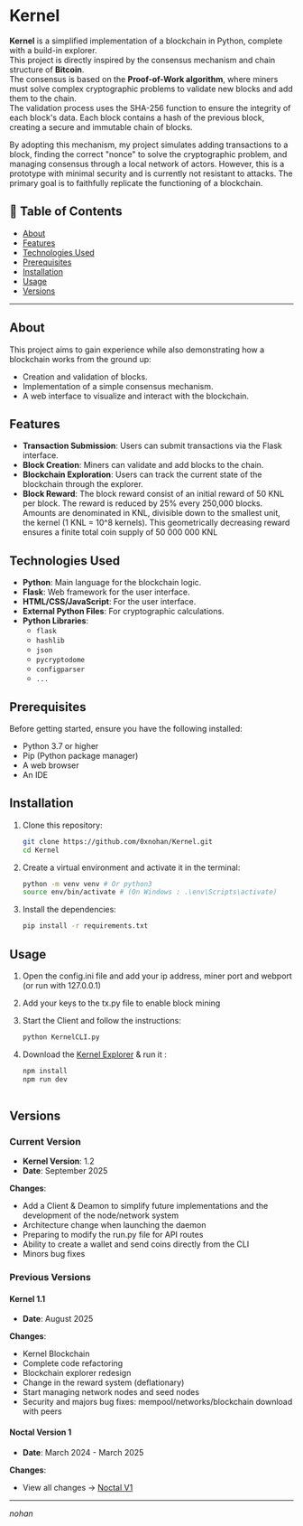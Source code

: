 # Kernel

**Kernel** is a simplified implementation of a blockchain in Python, complete with a build-in explorer.  
This project is directly inspired by the consensus mechanism and chain structure of **Bitcoin**.  
The consensus is based on the **Proof-of-Work algorithm**, where miners must solve complex cryptographic problems to validate new blocks and add them to the chain.  
The validation process uses the SHA-256 function to ensure the integrity of each block's data. Each block contains a hash of the previous block, creating a secure and immutable chain of blocks.

By adopting this mechanism, my project simulates adding transactions to a block, finding the correct "nonce" to solve the cryptographic problem, and managing consensus through a local network of actors. However, this is a prototype with minimal security and is currently not resistant to attacks. The primary goal is to faithfully replicate the functioning of a blockchain.

## 📝 Table of Contents

- [About](#about)
- [Features](#features)
- [Technologies Used](#technologies-used)
- [Prerequisites](#prerequisites)
- [Installation](#installation)
- [Usage](#usage)
- [Versions](#versions)

---
## About

This project aims to gain experience while also demonstrating how a blockchain works from the ground up:
- Creation and validation of blocks.
- Implementation of a simple consensus mechanism.
- A web interface to visualize and interact with the blockchain.

## Features

- **Transaction Submission**: Users can submit transactions via the Flask interface.
- **Block Creation**: Miners can validate and add blocks to the chain.
- **Blockchain Exploration**: Users can track the current state of the blockchain through the explorer.
- **Block Reward**: The block reward consist of an initial reward of 50 KNL per block. The reward is reduced by 25% every 250,000 blocks.
  Amounts are denominated in KNL, divisible down to the smallest unit, the kernel (1 KNL = 10^8 kernels).
  This geometrically decreasing reward ensures a finite total coin supply of 50 000 000 KNL
  
## Technologies Used

- **Python**: Main language for the blockchain logic.
- **Flask**: Web framework for the user interface.
- **HTML/CSS/JavaScript**: For the user interface.
- **External Python Files**: For cryptographic calculations.
- **Python Libraries**:
  - `flask`
  - `hashlib`
  - `json`
  - `pycryptodome`
  - `configparser`
  - `...`

## Prerequisites

Before getting started, ensure you have the following installed:

- Python 3.7 or higher
- Pip (Python package manager)
- A web browser
- An IDE

## Installation

1. Clone this repository:
   ```bash
   git clone https://github.com/0xnohan/Kernel.git
   cd Kernel

2. Create a virtual environment and activate it in the terminal:
   ```bash
   python -m venv venv # Or python3
   source env/bin/activate # (On Windows : .\env\Scripts\activate)

3. Install the dependencies:
   ```bash
   pip install -r requirements.txt

## Usage

 1. Open the config.ini file and add your ip address, miner port and webport (or run with 127.0.0.1)

 2. Add your keys to the tx.py file to enable block mining
    
 3. Start the Client and follow the instructions:
    ```bash
    python KernelCLI.py

 4. Download the [Kernel Explorer](https://github.com/0xnohan/KernelExplorer) & run it :
    ```bash
    npm install
    npm run dev
   


## Versions

### Current Version

- **Kernel Version**: 1.2
- **Date**: September 2025

**Changes**:
- Add a Client & Deamon to simplify future implementations and the development of the node/network system
- Architecture change when launching the daemon
- Preparing to modify the run.py file for API routes
- Ability to create a wallet and send coins directly from the CLI
- Minors bug fixes

### Previous Versions


#### Kernel 1.1
- **Date**: August 2025

**Changes**:
- Kernel Blockchain
- Complete code refactoring
- Blockchain explorer redesign
- Change in the reward system (deflationary)
- Start managing network nodes and seed nodes
- Security and majors bug fixes: mempool/networks/blockchain download with peers


#### Noctal Version 1 
- **Date**: March 2024 - March 2025

**Changes**:

- View all changes -> [Noctal V1](https://github.com/0xnohan/Noctal)

---

*nohan*
